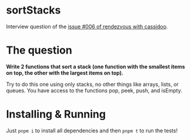 # sortStacks

Interview question of the [issue #006 of rendezvous with cassidoo](https://buttondown.email/cassidoo/archive/it-is-better-to-light-a-candle-than-curse-the/).

# The question

**Write 2 functions that sort a stack (one function with the smallest items on top, the other with the largest items on top).**

Try to do this one using only stacks, no other things like arrays, lists, or queues. You have access to the functions pop, peek, push, and isEmpty.

# Installing & Running

Just `pnpm i` to install all dependencies and then `pnpm t` to run the tests!
